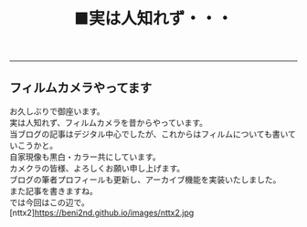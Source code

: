 ﻿---
layout: post
title: ■実は人知れず・・・
---
---

## **フィルムカメラやってます**
お久しぶりで御座います。  
実は人知れず、フィルムカメラを昔からやっています。  
当ブログの記事はデジタル中心でしたが、これからはフィルムについても書いていこうかと。  
自家現像も黒白・カラー共にしています。  
カメクラの皆様、よろしくお願い申し上げます。  
ブログの筆者プロフィールも更新し、アーカイブ機能を実装いたしました。  
また記事を書きますね。  
では今回はこの辺で。  
[nttx2]https://beni2nd.github.io/images/nttx2.jpg

